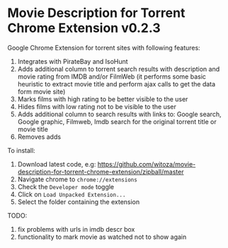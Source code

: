 Movie Description for Torrent Chrome Extension v0.2.3
=============================

Google Chrome Extension for torrent sites with following features:

1. Integrates with PirateBay and IsoHunt
2. Adds additional column to torrent search results with description and movie rating from IMDB and/or FilmWeb (it performs some basic heuristic to extract movie title and perform ajax calls to get the data form movie site)
3. Marks films with high rating to be better visible to the user
4. Hides films with low rating not to be visible to the user 
5. Adds additional column to search results with links to:  Google search, Google graphic, Filmweb, Imdb search for the original torrent title or movie title
6. Removes adds

To install:

1. Download latest code, e.g: https://github.com/witoza/movie-description-for-torrent-chrome-extension/zipball/master
2. Navigate chrome to `chrome://extensions`
3. Check the `Developer mode` toggle
4. Click on `Load Unpacked Extension...`
5. Select the folder containing the extension

TODO:

1. fix problems with urls in imdb descr box
2. functionality to mark movie as watched not to show again